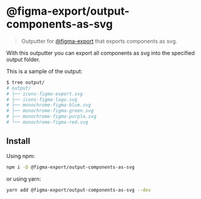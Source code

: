 # @figma-export/output-components-as-svg

> Outputter for [@figma-export](https://github.com/marcomontalbano/figma-export) that exports components as svg.

With this outputter you can export all components as svg into the specified output folder.

This is a sample of the output:

```sh
$ tree output/
# output/
# ├── icons-figma-export.svg
# ├── icons-figma-logo.svg
# ├── monochrome-figma-blue.svg
# ├── monochrome-figma-green.svg
# ├── monochrome-figma-purple.svg
# └── monochrome-figma-red.svg
```

## Install

Using npm:

```sh
npm i -D @figma-export/output-components-as-svg
```

or using yarn:

```sh
yarn add @figma-export/output-components-as-svg --dev
```
